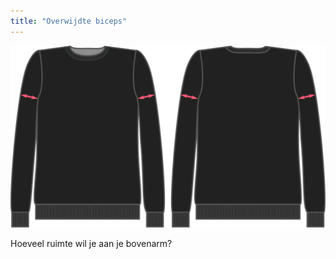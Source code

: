 ```yaml
---
title: "Overwijdte biceps"
---
```


![Overwijdte biceps](bicepsease.svg)

Hoeveel ruimte wil je aan je bovenarm?




